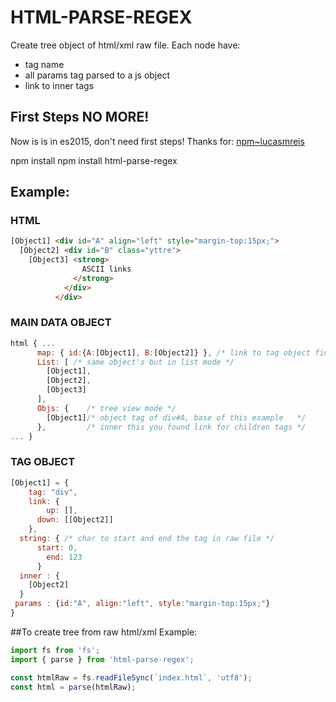 # HTML-PARSE-REGEX

Create tree object of html/xml raw file.
Each node have:
* tag name
* all params tag parsed to a js object
* link to inner tags

## First Steps NO MORE!
Now is is in es2015, don't need first steps!
Thanks for:
[npm~lucasmreis](https://www.npmjs.com/~lucasmreis)

npm install npm install html-parse-regex

## Example:
### HTML
```html
[Object1] <div id="A" align="left" style="margin-top:15px;">
  [Object2] <div id="B" class="yttre">
    [Object3] <strong>
                ASCII links
              </strong>
            </div>
          </div>
```

### MAIN DATA OBJECT
```javascript
html { ...
      map: { id:{A:[Object1], B:[Object2]} }, /* link to tag object find by id */
      List: [ /* same object's but in list mode */
        [Object1],
        [Object2],
        [Object3]
      ],
      Objs: {    /* tree view mode */
        [Object1]/* object tag of div#A, base of this example   */
      },         /* inner this you found link for children tags */
... }
```

### TAG OBJECT
```javascript
[Object1] = {
    tag: "div",
    link: {
        up: [],
      down: [[Object2]]
    },
  string: { /* char to start and end the tag in raw file */
      start: 0,
        end: 123
      }
  inner : {
    [Object2]
  }
 params : {id:"A", align:"left", style:"margin-top:15px;"}
}
```

##To create tree from raw html/xml
Example:
```javascript
import fs from 'fs';
import { parse } from 'html-parse-regex';

const htmlRaw = fs.readFileSync(`index.html`, 'utf8');
const html = parse(htmlRaw);
```
